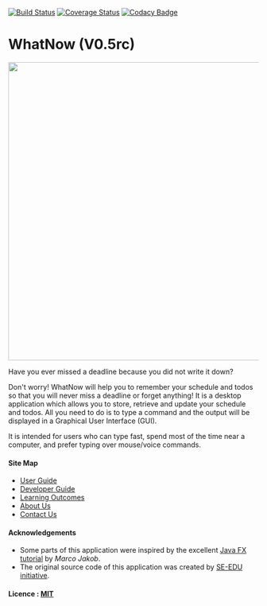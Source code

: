 [![Build Status](https://travis-ci.org/CS2103AUG2016-W15-C4/main.svg?branch=master)](https://travis-ci.org/CS2103AUG2016-W15-C4/main)
[![Coverage Status](https://coveralls.io/repos/github/CS2103AUG2016-W15-C4/main/badge.svg?branch=master)](https://coveralls.io/github/CS2103AUG2016-W15-C4/main?branch=master)
[![Codacy Badge](https://api.codacy.com/project/badge/Grade/52e16deff87a4a03883d696d8bff5158)](https://www.codacy.com/app/verbena_94/main?utm_source=github.com&amp;utm_medium=referral&amp;utm_content=CS2103AUG2016-W15-C4/main&amp;utm_campaign=Badge_Grade)

# WhatNow (V0.5rc)

<img src="\main\docs\images\UI_Actual\initialDisplay.PNG" width="600"><br>

Have you ever missed a deadline because you did not write it down?

Don't worry! WhatNow will help you to remember your schedule and todos so that you will never miss a deadline or forget anything! It is a desktop application which allows you to store, retrieve and update your schedule and todos. All you need to do is to type a command and the output will be displayed in a Graphical User Interface (GUI).

It is intended for users who can type fast, spend most of the time near a computer, and prefer typing over mouse/voice commands.

  
#### Site Map
* [User Guide](docs/UserGuide.md) 
* [Developer Guide](docs/DeveloperGuide.md) 
* [Learning Outcomes](docs/LearningOutcomes.md) 
* [About Us](docs/AboutUs.md)
* [Contact Us](docs/ContactUs.md)


#### Acknowledgements

* Some parts of this application were inspired by the excellent 
  [Java FX tutorial](http://code.makery.ch/library/javafx-8-tutorial/) by *Marco Jakob*. 
* The original source code of this application was created by [SE-EDU initiative](https://github.com/se-edu/). 

#### Licence : [MIT](LICENSE)


